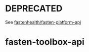 # DEPRECATED
See [fastenhealth/fasten-platform-api](https://github.com/fastenhealth/fasten-platform-api/)


# fasten-toolbox-api

